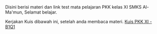 Disini berisi materi dan link test mata pelajaran PKK kelas XI SMKS Al-Ma'mun,
Selamat belajar.

Kerjakan Kuis dibawah ini, setelah anda membaca materi.
[Kuis PKK XI - B1Q1]([https://www.google.com](https://docs.google.com/forms/d/e/1FAIpQLSesWDbHJlztsypS11T_4huGCnP6_gviwyeVICxrusQYPHGoZg/viewform?usp=sf_link))

